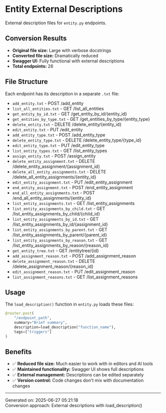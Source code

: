 # Entity External Descriptions

External description files for `entity.py` endpoints.

## Conversion Results

- **Original file size:** Large with verbose docstrings
- **Converted file size:** Dramatically reduced
- **Swagger UI:** Fully functional with external descriptions
- **Total endpoints:** 26

## File Structure

Each endpoint has its description in a separate `.txt` file:

- `add_entity.txt` - POST /add_entity
- `list_all_entities.txt` - GET /list_all_entities
- `get_entity_by_id.txt` - GET /get_entity_by_id/{entity_id}
- `get_entities_by_type.txt` - GET /get_entities_by_type/{entity_type}
- `delete_entity.txt` - DELETE /delete_entity/{entity_id}
- `edit_entity.txt` - PUT /edit_entity
- `add_entity_type.txt` - POST /add_entity_type
- `delete_entity_type.txt` - DELETE /delete_entity_type/{type_id}
- `edit_entity_type.txt` - PUT /edit_entity_type
- `list_entity_types.txt` - GET /list_entity_types
- `assign_entity.txt` - POST /assign_entity
- `delete_entity_assignment.txt` - DELETE /delete_entity_assignment/{assignment_id}
- `delete_all_entity_assignments.txt` - DELETE /delete_all_entity_assignments/{entity_id}
- `edit_entity_assignment.txt` - PUT /edit_entity_assignment
- `end_entity_assignment.txt` - POST /end_entity_assignment
- `end_all_entity_assignments.txt` - POST /end_all_entity_assignments/{entity_id}
- `list_entity_assignments.txt` - GET /list_entity_assignments
- `list_entity_assignments_by_child.txt` - GET /list_entity_assignments_by_child/{child_id}
- `list_entity_assignments_by_id.txt` - GET /list_entity_assignments_by_id/{assignment_id}
- `list_entity_assignments_by_parent.txt` - GET /list_entity_assignments_by_parent/{parent_id}
- `list_entity_assignments_by_reason.txt` - GET /list_entity_assignments_by_reason/{reason_id}
- `get_entity_tree.txt` - GET /entitytree/{id}
- `add_assignment_reason.txt` - POST /add_assignment_reason
- `delete_assignment_reason.txt` - DELETE /delete_assignment_reason/{reason_id}
- `edit_assignment_reason.txt` - PUT /edit_assignment_reason
- `list_assignment_reasons.txt` - GET /list_assignment_reasons


## Usage

The `load_description()` function in `entity.py` loads these files:

```python
@router.post(
    "/endpoint_path",
    summary="Brief summary",
    description=load_description("function_name"),
    tags=["triggers"]
)
```

## Benefits

- ✅ **Reduced file size:** Much easier to work with in editors and AI tools
- ✅ **Maintained functionality:** Swagger UI shows full descriptions
- ✅ **External management:** Descriptions can be edited separately
- ✅ **Version control:** Code changes don't mix with documentation changes

---
Generated on: 2025-06-27 05:21:18  
Conversion approach: External descriptions with load_description()
